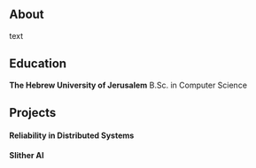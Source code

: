 ## About

text


## Education

  **The Hebrew University of Jerusalem** B.Sc. in Computer Science


## Projects

  #### Reliability in Distributed Systems

  #### Slither AI

